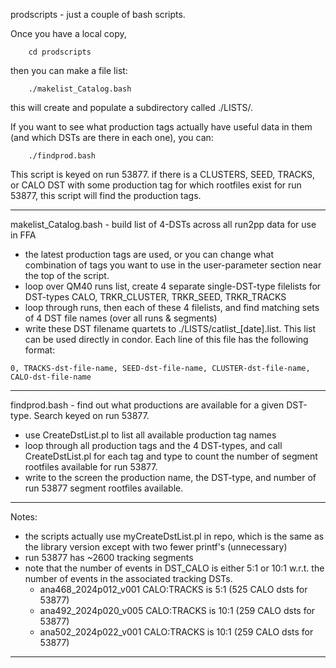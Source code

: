 prodscripts - just a couple of bash scripts. 

Once you have a local copy, 
```
	cd prodscripts
```
then you can make a file list:
```
	./makelist_Catalog.bash
```
this will create and populate a subdirectory called ./LISTS/.

If you want to see what production tags actually have useful
data in them (and which DSTs are there in each one), you can:
```
	./findprod.bash
```
This script is keyed on run 53877. if there is a CLUSTERS, SEED, TRACKS, or CALO
DST with some production tag for which rootfiles exist for run 53877, this script
will find the production tags.

------------------------------------------------------

makelist_Catalog.bash - build list of 4-DSTs across all run2pp data for use in FFA
- the latest production tags are used, or you can change what combination of tags you want to use in the user-parameter section near the top of the script.
- loop over QM40 runs list, create 4 separate single-DST-type filelists for DST-types CALO, TRKR_CLUSTER, TRKR_SEED, TRKR_TRACKS
- loop through runs, then each of these 4 filelists, and find matching sets of 4 DST file names (over all runs & segments)
- write these DST filename quartets to ./LISTS/catlist_[date].list. This list can be used directly in condor. Each line of this file has the following format:
```
0, TRACKS-dst-file-name, SEED-dst-file-name, CLUSTER-dst-file-name, CALO-dst-file-name 
```
------------------------------------------------------

findprod.bash - find out what productions are available for a given DST-type. Search keyed on run 53877.
- use CreateDstList.pl to list all available production tag names
- loop through all production tags and the 4 DST-types, and call CreateDstList.pl for each tag and type to count the number of segment rootfiles available for run 53877.
- write to the screen the production name, the DST-type, and number of run 53877 segment rootfiles available.

------------------------------------------------------

Notes:
- the scripts actually use myCreateDstList.pl in repo, which is the same as the library version except with two fewer printf's (unnecessary)
- run 53877 has ~2600 tracking segments
- note that the number of events in DST_CALO is either 5:1 or 10:1 w.r.t. the number of events in the associated tracking DSTs.
	- ana468_2024p012_v001 CALO:TRACKS is  5:1  (525 CALO dsts for 53877)
	- ana492_2024p020_v005 CALO:TRACKS is 10:1  (259 CALO dsts for 53877)
	- ana502_2024p022_v001 CALO:TRACKS is 10:1  (259 CALO dsts for 53877)

------------------------------------------------------
